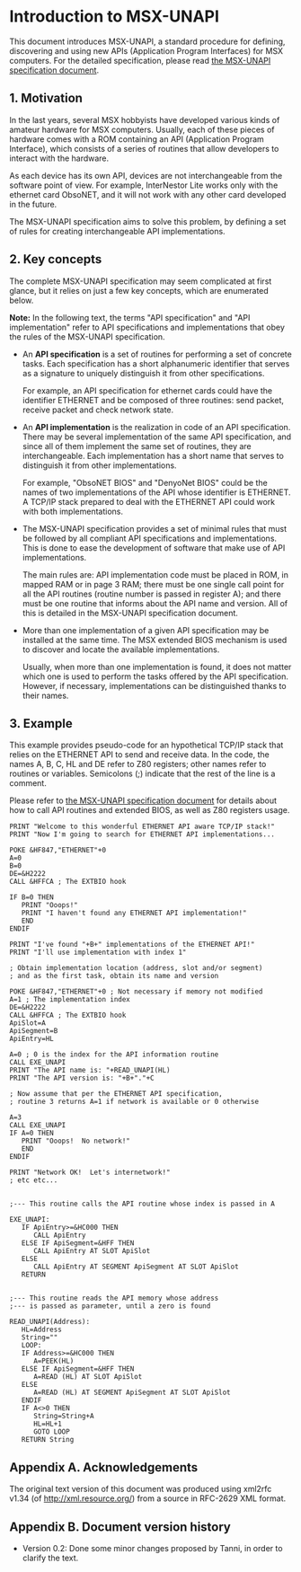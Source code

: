 # Introduction to MSX-UNAPI

This document introduces MSX-UNAPI, a standard procedure for defining, discovering and using new APIs (Application Program Interfaces) for MSX computers. For the detailed specification, please read [the MSX-UNAPI specification document](MSX%20UNAPI%20specification%201.1.md).

## 1. Motivation

In the last years, several MSX hobbyists have developed various kinds of amateur hardware for MSX computers. Usually, each of these pieces of hardware comes with a ROM containing an API (Application Program Interface), which consists of a series of routines that allow developers to interact with the hardware.

As each device has its own API, devices are not interchangeable from the software point of view. For example, InterNestor Lite works only with the ethernet card ObsoNET, and it will not work with any other card developed in the future.

The MSX-UNAPI specification aims to solve this problem, by defining a set of rules for creating interchangeable API implementations.

## 2. Key concepts

The complete MSX-UNAPI specification may seem complicated at first glance, but it relies on just a few key concepts, which are enumerated below.

**Note:** In the following text, the terms "API specification" and "API implementation" refer to API specifications and implementations that obey the rules of the MSX-UNAPI specification.

* An **API specification** is a set of routines for performing a set of concrete tasks. Each specification has a short alphanumeric identifier that serves as a signature to uniquely distinguish it from other specifications.

  For example, an API specification for ethernet cards could have the identifier ETHERNET and be composed of three routines: send packet, receive packet and check network state.

* An **API implementation** is the realization in code of an API specification. There may be several implementation of the same API specification, and since all of them implement the same set of routines, they are interchangeable. Each implementation has a short name that serves to distinguish it from other implementations.

  For example, "ObsoNET BIOS" and "DenyoNet BIOS" could be the names of two implementations of the API whose identifier is ETHERNET. A TCP/IP stack prepared to deal with the ETHERNET API could work with both implementations.

* The MSX-UNAPI specification provides a set of minimal rules that must be followed by all compliant API specifications and implementations. This is done to ease the development of software that make use of API implementations.

  The main rules are: API implementation code must be placed in ROM, in mapped RAM or in page 3 RAM; there must be one single call point for all the API routines (routine number is passed in register A); and there must be one routine that informs about the API name and version. All of this is detailed in the MSX-UNAPI specification document.

* More than one implementation of a given API specification may be installed at the same time. The MSX extended BIOS mechanism is used to discover and locate the available implementations.

  Usually, when more than one implementation is found, it does not matter which one is used to perform the tasks offered by the API specification. However, if necessary, implementations can be distinguished thanks to their names.

## 3. Example

This example provides pseudo-code for an hypothetical TCP/IP stack that relies on the ETHERNET API to send and receive data. In the code, the names A, B, C, HL and DE refer to Z80 registers; other names refer to routines or variables. Semicolons (;) indicate that the rest of the line is a comment.

Please refer to [the MSX-UNAPI specification document](MSX%20UNAPI%20specification%201.1.md) for details about how to call API routines and extended BIOS, as well as Z80 registers usage.

    PRINT "Welcome to this wonderful ETHERNET API aware TCP/IP stack!"
    PRINT "Now I'm going to search for ETHERNET API implementations...

    POKE &HF847,"ETHERNET"+0
    A=0
    B=0
    DE=&H2222
    CALL &HFFCA ; The EXTBIO hook

    IF B=0 THEN
       PRINT "Ooops!"
       PRINT "I haven't found any ETHERNET API implementation!"
       END
    ENDIF

    PRINT "I've found "+B+" implementations of the ETHERNET API!"
    PRINT "I'll use implementation with index 1"

    ; Obtain implementation location (address, slot and/or segment)
    ; and as the first task, obtain its name and version

    POKE &HF847,"ETHERNET"+0 ; Not necessary if memory not modified
    A=1 ; The implementation index
    DE=&H2222
    CALL &HFFCA ; The EXTBIO hook
    ApiSlot=A
    ApiSegment=B
    ApiEntry=HL

    A=0 ; 0 is the index for the API information routine
    CALL EXE_UNAPI
    PRINT "The API name is: "+READ_UNAPI(HL)
    PRINT "The API version is: "+B+"."+C

    ; Now assume that per the ETHERNET API specification,
    ; routine 3 returns A=1 if network is available or 0 otherwise

    A=3
    CALL EXE_UNAPI
    IF A=0 THEN
       PRINT "Ooops!  No network!"
       END
    ENDIF

    PRINT "Network OK!  Let's internetwork!"
    ; etc etc...


    ;--- This routine calls the API routine whose index is passed in A

    EXE_UNAPI:
       IF ApiEntry>=&HC000 THEN
          CALL ApiEntry
       ELSE IF ApiSegment=&HFF THEN
          CALL ApiEntry AT SLOT ApiSlot
       ELSE
          CALL ApiEntry AT SEGMENT ApiSegment AT SLOT ApiSlot
       RETURN


    ;--- This routine reads the API memory whose address
    ;--- is passed as parameter, until a zero is found

    READ_UNAPI(Address):
       HL=Address
       String=""
       LOOP:
       IF Address>=&HC000 THEN
          A=PEEK(HL)
       ELSE IF ApiSegment=&HFF THEN
          A=READ (HL) AT SLOT ApiSlot
       ELSE
          A=READ (HL) AT SEGMENT ApiSegment AT SLOT ApiSlot
       ENDIF
       IF A<>0 THEN
          String=String+A
          HL=HL+1
          GOTO LOOP
       RETURN String

## Appendix A. Acknowledgements

The original text version of this document was produced using xml2rfc v1.34 (of http://xml.resource.org/) from a source in RFC-2629 XML format.

## Appendix B. Document version history

* Version 0.2: Done some minor changes proposed by Tanni, in order to clarify the text.





